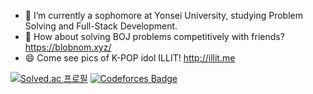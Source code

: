 - 🌱 I’m currently a sophomore at Yonsei University, studying Problem Solving and Full-Stack Development.
- 👯 How about solving BOJ problems competitively with friends? https://blobnom.xyz/
- 😄 Come see pics of K-POP idol ILLIT! http://illit.me

[![Solved.ac
프로필](http://mazassumnida.wtf/api/mini/generate_badge?boj=pgggggggggh)](https://solved.ac/pgggggggggh) [![Codeforces Badge](https://codeforces-readme-stats.vercel.app/api/badge?username=magnet1c)](https://codeforces.com/profile/magnet1c)

<!--
**pggggggggh/pggggggggh** is a ✨ _special_ ✨ repository because its `README.md` (this file) appears on your GitHub profile.

Here are some ideas to get you started:


- 💬 My project on reviewing K-POP tracks: http://music321.netlify.app (Temporary Unavailable)
- 🔭 I’m currently working on ...
- 🌱 I’m currently learning ...
- 👯 I’m looking to collaborate on ...
- 🤔 I’m looking for help with ...
- 💬 Ask me about ...
- 📫 How to reach me: ...
- 😄 Pronouns: ...
- ⚡ Fun fact: ...
-->
